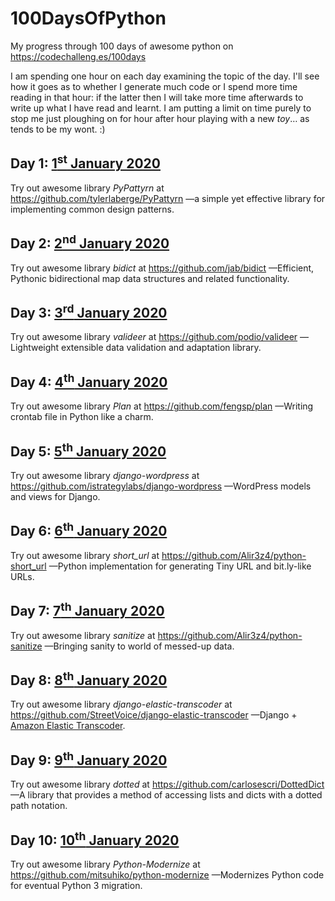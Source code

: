 # 100DaysOfPython
My progress through 100 days of awesome python on https://codechalleng.es/100days

I am spending one hour on each day examining the topic of the day.  I'll see how it goes as to whether I
generate much code or I spend more time reading in that hour: if the latter then I will take more time
afterwards to write up what I have read and learnt.  I am putting a limit on time purely to stop me just
ploughing on for hour after hour playing with a new _toy_… as tends to be my wont. :)

## Day 1: [1<sup>st</sup> January 2020](./001)

Try out awesome library _PyPattyrn_ at https://github.com/tylerlaberge/PyPattyrn 
—a simple yet effective library for implementing common design patterns. 

## Day 2: [2<sup>nd</sup> January 2020](./002)

Try out awesome library _bidict_ at https://github.com/jab/bidict 
—Efficient, Pythonic bidirectional map data structures and related functionality.

## Day 3: [3<sup>rd</sup> January 2020](./003)

Try out awesome library _valideer_ at https://github.com/podio/valideer
—Lightweight extensible data validation and adaptation library.

## Day 4: [4<sup>th</sup> January 2020](./004)

Try out awesome library _Plan_ at https://github.com/fengsp/plan 
—Writing crontab file in Python like a charm.

## Day 5: [5<sup>th</sup> January 2020](./005)
Try out awesome library _django-wordpress_ at https://github.com/istrategylabs/django-wordpress 
—WordPress models and views for Django. 

## Day 6: [6<sup>th</sup> January 2020](./006)
Try out awesome library _short_url_ at https://github.com/Alir3z4/python-short_url
—Python implementation for generating Tiny URL and bit.ly-like URLs.

## Day 7: [7<sup>th</sup> January 2020](./007)
Try out awesome library _sanitize_ at https://github.com/Alir3z4/python-sanitize 
—Bringing sanity to world of messed-up data. 

## Day 8: [8<sup>th</sup> January 2020](./008)
Try out awesome library _django-elastic-transcoder_ at https://github.com/StreetVoice/django-elastic-transcoder 
—Django + [Amazon Elastic Transcoder](https://aws.amazon.com/elastictranscoder/).

## Day 9: [9<sup>th</sup> January 2020](./009)
Try out awesome library _dotted_ at https://github.com/carlosescri/DottedDict 
—A library that provides a method of accessing lists and dicts with a dotted path notation.

## Day 10: [10<sup>th</sup> January 2020](./010)
Try out awesome library _Python-Modernize_ at https://github.com/mitsuhiko/python-modernize
—Modernizes Python code for eventual Python 3 migration.
